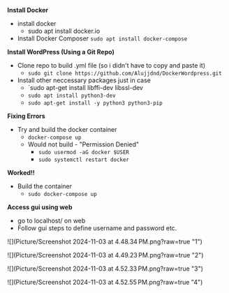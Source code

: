 **Install Docker**
- install docker
	- sudo apt install docker.io
- Install Docker Composer
	`sudo apt install docker-compose`

**Install WordPress (Using a Git Repo)**
- Clone repo to build .yml file (so i didn't have to copy and paste it)
	- `sudo git clone https://github.com/Alujjdnd/DockerWordpress.git`
- Install other neccessary packages just in case
	- `sudo apt-get install libffi-dev libssl-dev 
	- `sudo apt install python3-dev`
	- `sudo apt-get install -y python3 python3-pip`

**Fixing Errors**
- Try and build the docker container
	- `docker-compose up`
	- Would not build  - "Permission Denied"
		- `sudo usermod -aG docker $USER`
		- `sudo systemctl restart docker`

**Worked!!**
- Build the container
	- `sudo docker-compose up`

**Access gui using web**
- go to localhost/ on web
- Follow gui steps to define username and password etc.

![](Picture/Screenshot 2024-11-03 at 4.48.34 PM.png?raw=true "1")

![](Picture/Screenshot 2024-11-03 at 4.49.23 PM.png?raw=true "2")

![](Picture/Screenshot 2024-11-03 at 4.52.33 PM.png?raw=true "3")

![](Picture/Screenshot 2024-11-03 at 4.52.55 PM.png?raw=true "4")